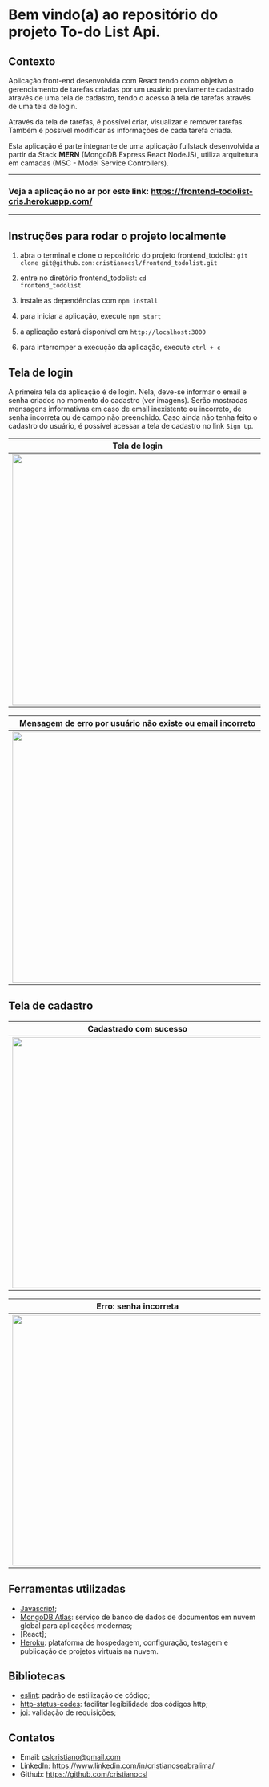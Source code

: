 # Bem vindo(a) ao repositório do projeto To-do List Api.

## Contexto

Aplicação front-end desenvolvida com React tendo como objetivo o gerenciamento de tarefas criadas por um usuário previamente cadastrado através de uma tela de cadastro, tendo o acesso à tela de tarefas através de uma tela de login.

Através da tela de tarefas, é possível criar, visualizar e remover tarefas. Também é possível modificar as informações de cada tarefa criada.

Esta aplicação é parte integrante de uma aplicação fullstack desenvolvida a partir da Stack <strong>MERN</strong> (MongoDB Express React NodeJS), utiliza arquitetura em camadas (MSC - Model Service Controllers).

------------
### Veja a aplicação no ar por este link: https://frontend-todolist-cris.herokuapp.com/
------------

## Instruções para rodar o projeto localmente

1. abra o terminal e clone o repositório do projeto frontend_todolist:
`git clone git@github.com:cristianocsl/frontend_todolist.git`

2. entre no diretório frontend_todolist:
<code>cd frontend_todolist</code>

3. instale as dependências com <code>npm install</code>

4. para iniciar a aplicação, execute <code>npm start</code>

5. a aplicação estará disponível em `http://localhost:3000`

6. para interromper a execução da aplicação, execute `ctrl + c`


## Tela de login


A primeira tela da aplicação é de login. Nela, deve-se informar o email e senha criados no momento do cadastro (ver imagens). Serão mostradas mensagens informativas em caso de email inexistente ou incorreto, de senha incorreta ou de campo não preenchido. Caso ainda não tenha feito o cadastro do usuário, é possível acessar a tela de cadastro no link `Sign Up`.

|Tela de login|Mensagem de erro com campo em branco|Mensagem de erro com senha incorreta|
|:-:|:-:|:-:|
|<img src="https://user-images.githubusercontent.com/82241160/157121087-323cede0-99df-41c0-9971-ac9e815463a0.png" height="500px" />|<img src="https://user-images.githubusercontent.com/82241160/157124937-4b22afef-6c9e-4f2d-92ed-ddcfc6a112ed.png" height="500px" />|<img src="https://user-images.githubusercontent.com/82241160/157125799-6536d03d-2433-4a46-81a5-0199b0e15489.png" height="500px" />|

|Mensagem de erro por usuário não existe ou email incorreto|Login efetuado com sucesso|
|:-:|:-:|
|<img src="https://user-images.githubusercontent.com/82241160/157126761-133e6bc8-6c55-4f59-a176-6af97c14b0b1.png" height="500px" />|<img src="https://user-images.githubusercontent.com/82241160/157129896-46202734-83fb-4170-9cdc-9dcf4a00b67a.png" height="500px" />|


## Tela de cadastro


|Cadastrado com sucesso|Erro: usuário já cadastrado|Erro: nome com menos de 3 caracteres|
|:-:|:-:|:-:|
|<img src="https://user-images.githubusercontent.com/82241160/157132188-6351b3f9-e34d-4344-a6c7-4aa4ecea3c15.png" height="500px" />|<img src="https://user-images.githubusercontent.com/82241160/157132243-d8815675-4f50-42e1-aaf8-6ffc8ae6cca5.png" height="500px" />|<img src="https://user-images.githubusercontent.com/82241160/157134691-c3bcdf92-0fa6-4380-ace4-918eed6a24d6.png" height="500px" />|


|Erro: senha incorreta|Erro: email com formato inválido|
|:-:|:-:|
|<img src="https://user-images.githubusercontent.com/82241160/157135673-807d9d64-3544-4f58-a026-30b5ae1f53cc.png" height="500px" />|<img src="https://user-images.githubusercontent.com/82241160/157135305-11ba9726-3633-4863-9140-879c7c031de6.png" height="500px" />|

## Ferramentas utilizadas

- [Javascript](https://developer.mozilla.org/pt-BR/docs/Web/JavaScript);
- [MongoDB Atlas](https://www.mongodb.com/atlas/database): serviço de banco de dados de documentos em nuvem global para aplicações modernas;
- [React];
- [Heroku](https://id.heroku.com/): plataforma de hospedagem, configuração, testagem e publicação de projetos virtuais na nuvem. 

## Bibliotecas

- [eslint](https://www.npmjs.com/package/eslint): padrão de estilização de código;
- [http-status-codes](https://www.npmjs.com/package/http-status-codes): facilitar legibilidade dos códigos http;
- [joi](https://www.npmjs.com/package/joi): validação de requisições;

## Contatos

- Email: cslcristiano@gmail.com
- LinkedIn: https://www.linkedin.com/in/cristianoseabralima/
- Github: https://github.com/cristianocsl




